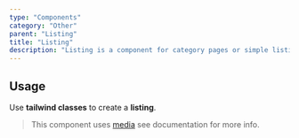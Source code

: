 ```yaml
---
type: "Components"
category: "Other"
parent: "Listing"
title: "Listing"
description: "Listing is a component for category pages or simple listing."
---
```


## Usage

Use **tailwind classes** to create a **listing**.

> This component uses [media](/components/media) see documentation for more info.

<demo>
  <div class="gatsby_demo_item" data-iframe="demos/components/listing/usage">
  </div>
</demo>
